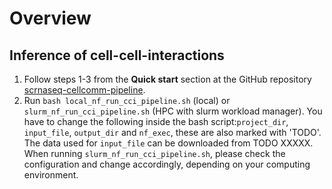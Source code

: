# Overview

## Inference of cell-cell-interactions

1. Follow steps 1-3 from the **Quick start** section at the GitHub repository [scrnaseq-cellcomm-pipeline](https://github.com/GaitiLab/scrnaseq-cellcomm-pipeline).
2. Run `bash local_nf_run_cci_pipeline.sh` (local) or `slurm_nf_run_cci_pipeline.sh` (HPC with slurm workload manager). You have to change the following inside the bash script:`project_dir`, `input_file`, `output_dir` and `nf_exec`, these are also marked with 'TODO'. The data used for `input_file` can be downloaded from TODO XXXXX. 
When running `slurm_nf_run_cci_pipeline.sh`, please check the configuration and change accordingly, depending on your computing environment.

